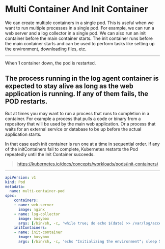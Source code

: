 # Multi Container And Init Container
We can create multiple containers in a single pod. 
This is useful when we want to run multiple processes in a single pod. For example, we can run a web server and a log collector in a single pod. 
We can also run an init container before the main container starts.
The init container runs before the main container starts and can be used to perform tasks like setting up the environment, downloading files, etc.

---
When 1 container down, the pod is restarted.

The process running in the log agent container is expected to stay alive as long as the web application is running. If any of them fails, the POD restarts.
---

But at times you may want to run a process that runs to completion in a container.
For example a process that pulls a code or binary from a repository that will be used by the main web application.
Or a process that waits  for an external service or database to be up before the actual application starts.

In that case each init container is run one at a time in sequential order.
If any of the initContainers fail to complete, Kubernetes restarts the Pod repeatedly until the Init Container succeeds.

> https://kubernetes.io/docs/concepts/workloads/pods/init-containers/

---

```yaml
apiVersion: v1
kind: Pod
metadata:
  name: multi-container-pod
spec:
    containers:
    - name: web-server
      image: nginx
    - name: log-collector
      image: busybox
      args: [/bin/sh, -c, 'while true; do echo $(date) >> /var/log/access.log; sleep 5; done']
    initContainers:
    - name: init-container
      image: busybox
      args: [/bin/sh, -c, 'echo "Initializing the environment"; sleep 5']
```